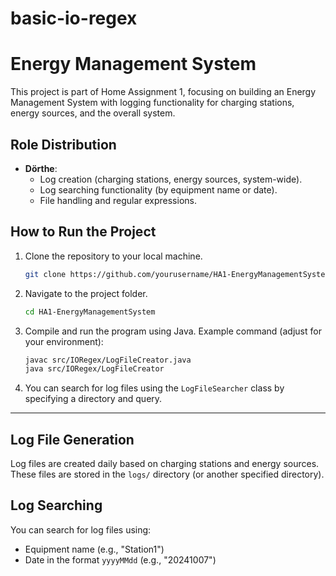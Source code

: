 # basic-io-regex

# Energy Management System

This project is part of Home Assignment 1, focusing on building an Energy Management System with logging functionality for charging stations, energy sources, and the overall system.

## Role Distribution
- **Dörthe**: 
  - Log creation (charging stations, energy sources, system-wide).
  - Log searching functionality (by equipment name or date).
  - File handling and regular expressions.
  
## How to Run the Project
1. Clone the repository to your local machine.
    ```bash
    git clone https://github.com/yourusername/HA1-EnergyManagementSystem.git
    ```
2. Navigate to the project folder.
    ```bash
    cd HA1-EnergyManagementSystem
    ```
3. Compile and run the program using Java. Example command (adjust for your environment):
    ```bash
    javac src/IORegex/LogFileCreator.java
    java src/IORegex/LogFileCreator
    ```
4. You can search for log files using the `LogFileSearcher` class by specifying a directory and query.

---

## Log File Generation
Log files are created daily based on charging stations and energy sources. These files are stored in the `logs/` directory (or another specified directory).

## Log Searching
You can search for log files using:
- Equipment name (e.g., "Station1")
- Date in the format `yyyyMMdd` (e.g., "20241007")

